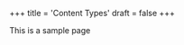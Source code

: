 +++
title = 'Content Types'
draft = false
+++

<div class="grid-container">
	<p>This is a sample page</p>
</div>

